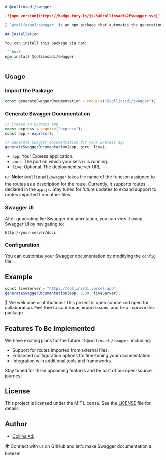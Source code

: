 ````markdown
# @collinsadi/swagger

[![npm version](https://badge.fury.io/js/%40collinsadi%2Fswagger.svg)](https://www.npmjs.com/package/%40collinsadi%2Fswagger)

🚀 `@collinsadi/swagger` is an npm package that automates the generation of Swagger documentation for Express.js applications. Document your routes with ease and share them with your team!

## Installation

You can install this package via npm:

```bash
npm install @collinsadi/swagger
```
````

## Usage

### Import the Package

```javascript
const generateSwaggerDocumentation = require("@collinsadi/swagger");
```

### Generate Swagger Documentation

```javascript
// Create an Express app
const express = require("express");
const app = express();

// Generate Swagger documentation for your Express app
generateSwaggerDocumentation(app, port, live);
```

- `app`: Your Express application.
- `port`: The port on which your server is running.
- `live`: Optional. The deployment server URL.

👉 **Note:** `@collinsadi/swagger` takes the name of the function assigned to the routes as a description for the route. Currently, it supports routes declared in the `app.js`. Stay tuned for future updates to expand support to routes imported from other files.

### Swagger UI

After generating the Swagger documentation, you can view it using Swagger UI by navigating to:

```
http://your-server/docs
```

### Configuration

You can customize your Swagger documentation by modifying the `config` file.

## Example

```javascript
const liveServer = "https://collinsadi.vercel.app";
generateSwaggerDocumentation(app, 2000, liveServer);
```

🌟 We welcome contributions! This project is open source and open for collaboration. Feel free to contribute, report issues, and help improve this package.

## Features To Be Implemented

We have exciting plans for the future of `@collinsadi/swagger`, including:

- Support for routes imported from external files.
- Enhanced configuration options for fine-tuning your documentation.
- Integration with additional tools and frameworks.

Stay tuned for these upcoming features and be part of our open-source journey!

## License

This project is licensed under the MIT License. See the [LICENSE](LICENSE) file for details.

## Author

- [Collins Adi](https://github.com/collinsadi)

🌍 Connect with us on GitHub and let's make Swagger documentation a breeze!
